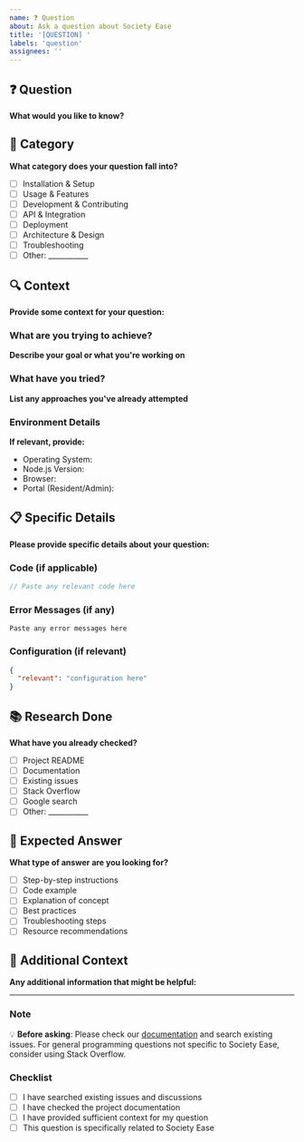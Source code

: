 ```yaml
---
name: ❓ Question
about: Ask a question about Society Ease
title: '[QUESTION] '
labels: 'question'
assignees: ''
---
```


## ❓ Question

**What would you like to know?**

## 🎯 Category

**What category does your question fall into?**

- [ ] Installation & Setup
- [ ] Usage & Features
- [ ] Development & Contributing
- [ ] API & Integration
- [ ] Deployment
- [ ] Architecture & Design
- [ ] Troubleshooting
- [ ] Other: ___________

## 🔍 Context

**Provide some context for your question:**

### What are you trying to achieve?
**Describe your goal or what you're working on**

### What have you tried?
**List any approaches you've already attempted**

### Environment Details
**If relevant, provide:**
- Operating System:
- Node.js Version:
- Browser:
- Portal (Resident/Admin):

## 📋 Specific Details

**Please provide specific details about your question:**

### Code (if applicable)
```javascript
// Paste any relevant code here
```

### Error Messages (if any)
```
Paste any error messages here
```

### Configuration (if relevant)
```json
{
  "relevant": "configuration here"
}
```

## 📚 Research Done

**What have you already checked?**

- [ ] Project README
- [ ] Documentation
- [ ] Existing issues
- [ ] Stack Overflow
- [ ] Google search
- [ ] Other: ___________

## 🎯 Expected Answer

**What type of answer are you looking for?**

- [ ] Step-by-step instructions
- [ ] Code example
- [ ] Explanation of concept
- [ ] Best practices
- [ ] Troubleshooting steps
- [ ] Resource recommendations

## 📝 Additional Context

**Any additional information that might be helpful:**

---

### Note

💡 **Before asking**: Please check our [documentation](README.md) and search existing issues. For general programming questions not specific to Society Ease, consider using Stack Overflow.

### Checklist

- [ ] I have searched existing issues and discussions
- [ ] I have checked the project documentation
- [ ] I have provided sufficient context for my question
- [ ] This question is specifically related to Society Ease